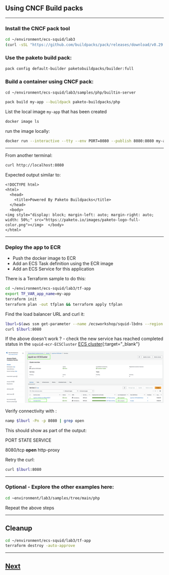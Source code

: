 
## Using CNCF Build packs

----

### Install the CNCF pack tool

```bash
cd ~/environment/ecs-squid/lab3
(curl -sSL "https://github.com/buildpacks/pack/releases/download/v0.29.0/pack-v0.29.0-linux.tgz" | sudo tar -C /usr/local/bin/ --no-same-owner -xzv pack)
```

### Use the paketo build pack:

```bash
pack config default-builder paketobuildpacks/builder:full
```

### Build a container using CNCF pack:

```
cd ~/environment/ecs-squid/lab3/samples/php/builtin-server
```


```bash
pack build my-app --buildpack paketo-buildpacks/php
```

List the local image `my-app` that has been created

```bash
docker image ls
```

run the image locally:


```bash
docker run --interactive --tty --env PORT=8080 --publish 8080:8080 my-app
```

----

From another terminal:

```bash
curl http://localhost:8080
```

Expected output similar to:

```
<!DOCTYPE html>
<html>
  <head>
    <title>Powered By Paketo Buildpacks</title>
  </head>
  <body>
<img style="display: block; margin-left: auto; margin-right: auto; width: 50%;" src="https://paketo.io/images/paketo-logo-full-color.png"></img>  </body>
</html>
```


-----------


### Deploy the app to ECR

- Push the docker image to ECR
- Add an ECS Task definition using the ECR image
- Add an ECS Service for this application 


There is a Terraform sample to do this:

```bash
cd ~/environment/ecs-squid/lab3/tf-app
export TF_VAR_app_name=my-app
terraform init
terraform plan -out tfplan && terraform apply tfplan

```


Find the load balancer URL and curl it:

```bash
lburl=$(aws ssm get-parameter --name /ecsworkshop/squid-lbdns --region eu-west-1 --query Parameter.Value --output text)
curl $lburl:8080
```

If the above doesn't work ? - check the new service has reached completed status in the `squid-ecr-ECSCluster` [ECS cluster](https://eu-west-1.console.aws.amazon.com/ecs/v2/clusters/squid-ecr-ECSCluster/services?region=eu-west-1){:target="_blank"}

![fleet](./static/images/my-app.png)

Verify connectivity with :

```bash
namp $lburl -Pn -p 8080 | grep open
```

This should show as part of the output:

PORT     STATE SERVICE

8080/tcp **open**  http-proxy

Retry the curl:

```bash
curl $lburl:8080
```

-------


### Optional - Explore the other examples here:

```bash
cd ~environment/lab3/samples/tree/main/php
```


Repeat the above steps


-----



## Cleanup

```bash
cd ~/environment/ecs-squid/lab3/tf-app
terraform destroy -auto-approve

```

---

## [Next](./WRAPUP.md)





